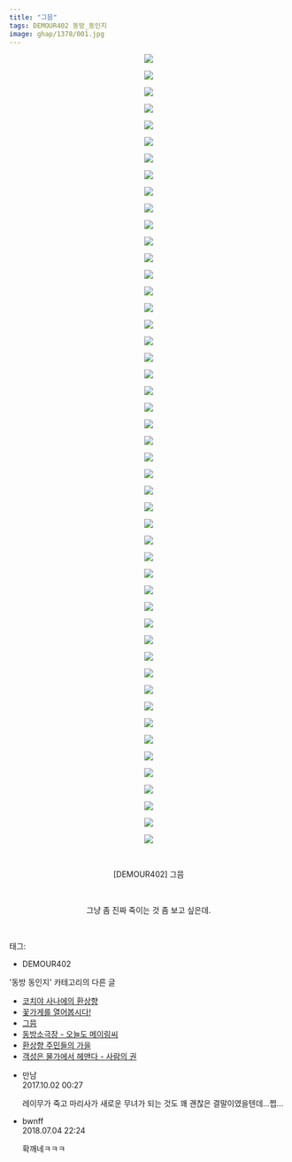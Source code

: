 ```yaml
---
title: "그믐"
tags: DEMOUR402 동방_동인지
image: ghap/1378/001.jpg
---
```

<div class="article">
<p style="text-align: center; clear: none; float: none;"><img src="{{ site.nasurl }}/ghap/1378/001.jpg"/></p>
<p style="text-align: center; clear: none; float: none;"><img src="{{ site.nasurl }}/ghap/1378/002.jpg"/></p>
<p style="text-align: center; clear: none; float: none;"><img src="{{ site.nasurl }}/ghap/1378/003.jpg"/></p>
<p style="text-align: center; clear: none; float: none;"><img src="{{ site.nasurl }}/ghap/1378/004.jpg"/></p>
<p style="text-align: center; clear: none; float: none;"><img src="{{ site.nasurl }}/ghap/1378/005.jpg"/></p>
<p style="text-align: center; clear: none; float: none;"><img src="{{ site.nasurl }}/ghap/1378/006.jpg"/></p>
<p style="text-align: center; clear: none; float: none;"><img src="{{ site.nasurl }}/ghap/1378/007.jpg"/></p>
<p style="text-align: center; clear: none; float: none;"><img src="{{ site.nasurl }}/ghap/1378/008.jpg"/></p>
<p style="text-align: center; clear: none; float: none;"><img src="{{ site.nasurl }}/ghap/1378/009.jpg"/></p>
<p style="text-align: center; clear: none; float: none;"><img src="{{ site.nasurl }}/ghap/1378/010.jpg"/></p>
<p style="text-align: center; clear: none; float: none;"><img src="{{ site.nasurl }}/ghap/1378/011.jpg"/></p>
<p style="text-align: center; clear: none; float: none;"><img src="{{ site.nasurl }}/ghap/1378/012.jpg"/></p>
<p style="text-align: center; clear: none; float: none;"><img src="{{ site.nasurl }}/ghap/1378/013.jpg"/></p>
<p style="text-align: center; clear: none; float: none;"><img src="{{ site.nasurl }}/ghap/1378/014.jpg"/></p>
<p style="text-align: center; clear: none; float: none;"><img src="{{ site.nasurl }}/ghap/1378/015.jpg"/></p>
<p style="text-align: center; clear: none; float: none;"><img src="{{ site.nasurl }}/ghap/1378/016.jpg"/></p>
<p style="text-align: center; clear: none; float: none;"><img src="{{ site.nasurl }}/ghap/1378/017.jpg"/></p>
<p style="text-align: center; clear: none; float: none;"><img src="{{ site.nasurl }}/ghap/1378/018.jpg"/></p>
<p style="text-align: center; clear: none; float: none;"><img src="{{ site.nasurl }}/ghap/1378/019.jpg"/></p>
<p style="text-align: center; clear: none; float: none;"><img src="{{ site.nasurl }}/ghap/1378/020.jpg"/></p>
<p style="text-align: center; clear: none; float: none;"><img src="{{ site.nasurl }}/ghap/1378/021.jpg"/></p>
<p style="text-align: center; clear: none; float: none;"><img src="{{ site.nasurl }}/ghap/1378/022.jpg"/></p>
<p style="text-align: center; clear: none; float: none;"><img src="{{ site.nasurl }}/ghap/1378/023.jpg"/></p>
<p style="text-align: center; clear: none; float: none;"><img src="{{ site.nasurl }}/ghap/1378/024.jpg"/></p>
<p style="text-align: center; clear: none; float: none;"><img src="{{ site.nasurl }}/ghap/1378/025.jpg"/></p>
<p style="text-align: center; clear: none; float: none;"><img src="{{ site.nasurl }}/ghap/1378/026.jpg"/></p>
<p style="text-align: center; clear: none; float: none;"><img src="{{ site.nasurl }}/ghap/1378/027.jpg"/></p>
<p style="text-align: center; clear: none; float: none;"><img src="{{ site.nasurl }}/ghap/1378/028.jpg"/></p>
<p style="text-align: center; clear: none; float: none;"><img src="{{ site.nasurl }}/ghap/1378/029.jpg"/></p>
<p style="text-align: center; clear: none; float: none;"><img src="{{ site.nasurl }}/ghap/1378/030.jpg"/></p>
<p style="text-align: center; clear: none; float: none;"><img src="{{ site.nasurl }}/ghap/1378/031.jpg"/></p>
<p style="text-align: center; clear: none; float: none;"><img src="{{ site.nasurl }}/ghap/1378/032.jpg"/></p>
<p style="text-align: center; clear: none; float: none;"><img src="{{ site.nasurl }}/ghap/1378/033.jpg"/></p>
<p style="text-align: center; clear: none; float: none;"><img src="{{ site.nasurl }}/ghap/1378/034.jpg"/></p>
<p style="text-align: center; clear: none; float: none;"><img src="{{ site.nasurl }}/ghap/1378/035.jpg"/></p>
<p style="text-align: center; clear: none; float: none;"><img src="{{ site.nasurl }}/ghap/1378/036.jpg"/></p>
<p style="text-align: center; clear: none; float: none;"><img src="{{ site.nasurl }}/ghap/1378/037.jpg"/></p>
<p style="text-align: center; clear: none; float: none;"><img src="{{ site.nasurl }}/ghap/1378/038.jpg"/></p>
<p style="text-align: center; clear: none; float: none;"><img src="{{ site.nasurl }}/ghap/1378/039.jpg"/></p>
<p style="text-align: center; clear: none; float: none;"><img src="{{ site.nasurl }}/ghap/1378/040.jpg"/></p>
<p style="text-align: center; clear: none; float: none;"><img src="{{ site.nasurl }}/ghap/1378/041.jpg"/></p>
<p style="text-align: center; clear: none; float: none;"><img src="{{ site.nasurl }}/ghap/1378/042.jpg"/></p>
<p style="text-align: center; clear: none; float: none;"><img src="{{ site.nasurl }}/ghap/1378/043.jpg"/></p>
<p style="text-align: center; clear: none; float: none;"><img src="{{ site.nasurl }}/ghap/1378/044.jpg"/></p>
<p style="text-align: center; clear: none; float: none;"><img src="{{ site.nasurl }}/ghap/1378/045.jpg"/></p>
<p style="text-align: center; clear: none; float: none;"><img src="{{ site.nasurl }}/ghap/1378/046.jpg"/></p>
<p style="text-align: center; clear: none; float: none;"><img src="{{ site.nasurl }}/ghap/1378/047.jpg"/></p>
<p style="text-align: center; clear: none; float: none;"><img src="{{ site.nasurl }}/ghap/1378/048.jpg"/></p>
<p style="text-align: center; clear: none; float: none;"><br/></p>
<p style="text-align: center; clear: none; float: none;">[DEMOUR402] 그믐</p>
<p style="text-align: center; clear: none; float: none;"><br/></p>
<p style="text-align: center; clear: none; float: none;">그냥 좀 진짜 죽이는 것 좀 보고 싶은데.</p>
<p><br/></p>
</div><div class="tagTrail">
<p>태그: </p>
<ul>
<li>DEMOUR402</li>
</ul>
</div><div class="another">
<p>'동방 동인지' 카테고리의 다른 글</p>
<ul>
<li><a href="/2016-08-06-ghap_1380">코치야 사나에의 환상향</a></li>
<li><a href="/2016-08-06-ghap_1379">꽃가게를 열어봅시다!</a></li>
<li><a href="/2016-08-06-ghap_1378">그믐</a></li>
<li><a href="/2016-08-06-ghap_1377">동방소극장 - 오늘도 메이링씨</a></li>
<li><a href="/2016-08-06-ghap_1376">환상향 주민들의 가을</a></li>
<li><a href="/2016-08-06-ghap_1375">객성은 물가에서 헤맨다 - 사람의 권</a></li>
</ul>
</div><div class="cb_module cb_fluid">
<div class="cb_wrt cb_profile">
<div class="comment">
<ul>
<li class="cb_thumb_off" id="comment15094694">
<div class="cb_comment_area">
<div class="cb_info_area">
<div class="cb_section">
<span class="cb_nick_name">만남</span>
</div>
<div class="cb_section">
<span class="cb_date">2017.10.02 00:27 </span>
</div>
</div>
<div class="cb_dsc_comment">
<p class="cb_dsc">
											레이무가 죽고 마리사가 새로운 무녀가 되는 것도 꽤 괜찮은 결말이였을텐데...쩝...
										</p>
</div>
</div></li>
<li class="cb_thumb_off" id="comment15280697">
<div class="cb_comment_area">
<div class="cb_info_area">
<div class="cb_section">
<span class="cb_nick_name">bwnff</span>
</div>
<div class="cb_section">
<span class="cb_date">2018.07.04 22:24 </span>
</div>
</div>
<div class="cb_dsc_comment">
<p class="cb_dsc">
											확깨네ㅋㅋㅋ
										</p>
</div>
</div></li>
</ul>
</div>
</div><!-- commentList close -->
</div>
<br/>
<p id="refer"></p>
<br/>
